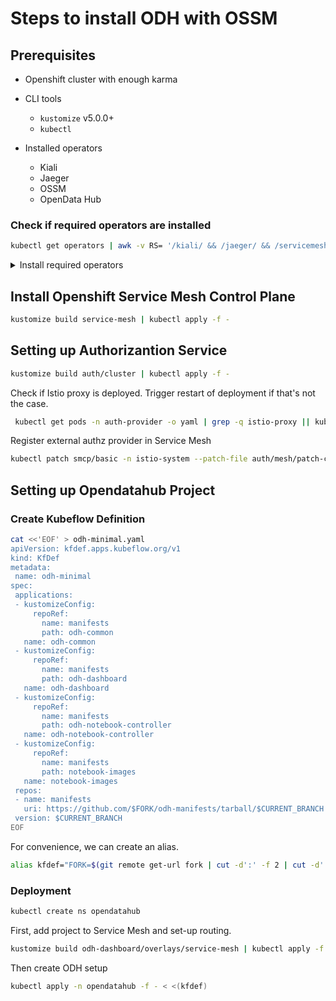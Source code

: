 # Steps to install ODH with OSSM

## Prerequisites

* Openshift cluster with enough karma
* CLI tools
  * `kustomize` v5.0.0+
  * `kubectl`

* Installed operators
  * Kiali
  * Jaeger
  * OSSM
  * OpenData Hub
  
### Check if required operators are installed

```sh
kubectl get operators | awk -v RS= '/kiali/ && /jaeger/ && /servicemesh/ && /opendatahub/ {exit 0} {exit 1}' || echo "Please install all required operators."
```

<details>
  <summary>
    Install required operators
  </summary>

  ```sh
  createSubscription() {
    local name=$1
    local source=${2:-"redhat-operators"}
    local channel=${3:-"stable"}

    echo  "Create Subscription resource for $name"
    eval "kubectl apply -f - <<EOF
  apiVersion: operators.coreos.com/v1alpha1
  kind: Subscription
  metadata:
    name: $name
    namespace: openshift-operators
  spec:
    channel: $channel
    installPlanApproval: Automatic
    name: $name
    source: $source
    sourceNamespace: openshift-marketplace
  EOF"    
  }
  ```
  
  ```sh
  createSubscription "kiali-ossm"
  createSubscription "jaeger-product"
  createSubscription "servicemeshoperator"
  createSubscription "opendatahub-operator" "community-operators"
  ```

</details>

## Install Openshift Service Mesh Control Plane

```sh
kustomize build service-mesh | kubectl apply -f - 
```

## Setting up Authorizantion Service

```sh
kustomize build auth/cluster | kubectl apply -f -
```

Check if Istio proxy is deployed. Trigger restart of deployment if that's not the case.

```sh
 kubectl get pods -n auth-provider -o yaml | grep -q istio-proxy || kubectl t rollout restart deployment authorino -n auth-provider
```

Register external authz provider in Service Mesh

```sh
kubectl patch smcp/basic -n istio-system --patch-file auth/mesh/patch-control-plane-external-provider.yaml --type=merge
```

## Setting up Opendatahub Project

### Create Kubeflow Definition

```sh
cat <<'EOF' > odh-minimal.yaml
apiVersion: kfdef.apps.kubeflow.org/v1
kind: KfDef
metadata:
 name: odh-minimal
spec:
 applications:
 - kustomizeConfig:
     repoRef:
       name: manifests
       path: odh-common
   name: odh-common
 - kustomizeConfig:
     repoRef:
       name: manifests
       path: odh-dashboard
   name: odh-dashboard
 - kustomizeConfig:
     repoRef:
       name: manifests
       path: odh-notebook-controller
   name: odh-notebook-controller
 - kustomizeConfig:
     repoRef:
       name: manifests
       path: notebook-images
   name: notebook-images
 repos:
 - name: manifests
   uri: https://github.com/$FORK/odh-manifests/tarball/$CURRENT_BRANCH
 version: $CURRENT_BRANCH
EOF
```

For convenience, we can create an alias.

```sh
alias kfdef="FORK=$(git remote get-url fork | cut -d':' -f 2 | cut -d'.' -f 1 | uniq | tail -n 1 | cut -d'/' -f 1) CURRENT_BRANCH=$(git symbolic-ref --short HEAD) envsubst < odh-minimal.yaml"
```

### Deployment

```sh
kubectl create ns opendatahub
```

First, add project to Service Mesh and set-up routing.

```sh
kustomize build odh-dashboard/overlays/service-mesh | kubectl apply -f -
```

Then create ODH setup

```sh
kubectl apply -n opendatahub -f - < <(kfdef)  
```
